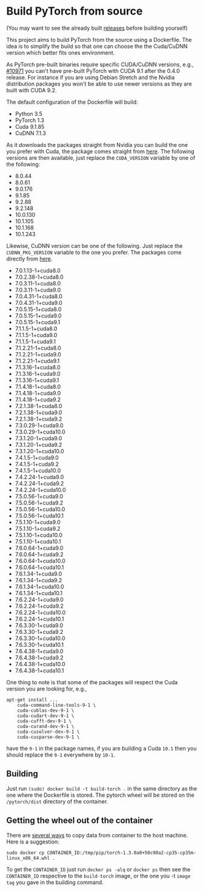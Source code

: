 # Build PyTorch from source

(You may want to see the already built [releases](https://github.com/edumucelli/build-pytorch/releases) before building yourself)

This project aims to build PyTorch from the source using a Dockerfile.
The idea is to simplify the build so that one can choose the the Cuda/CuDNN
version which better fits ones environment.

As PyTorch pre-built binaries require specific CUDA/CuDNN versions, e.g.,
[#10971](https://github.com/pytorch/pytorch/issues/10971) you can't have pre-built
PyTorch with CUDA 9.1 after the 0.4.0 release. For instance if you are using
Debian Stretch and the Nvidia distribution packages you won't be able to
use newer versions as they are built with CUDA 9.2.

The default configuration of the Dockerfile will build:

* Python 3.5
* PyTorch 1.3
* Cuda 9.1.85
* CuDNN 7.1.3

As it downloads the packages straight from Nvidia you can build the one
you prefer with Cuda, the package comes straight from [here](https://developer.download.nvidia.com/compute/cuda/repos/ubuntu1604/x86_64).
The following versions are then available, just replace the `CUDA_VERSION`
variable by one of the following:

* 8.0.44
* 8.0.61
* 9.0.176
* 9.1.85
* 9.2.88
* 9.2.148
* 10.0.130
* 10.1.105
* 10.1.168
* 10.1.243

Likewise, CuDNN version can be one of the following. Just replace the `CUDNN_PKG_VERSION`
variable to the one you prefer. The packages come directly from [here](https://developer.download.nvidia.com/compute/machine-learning/repos/ubuntu1604/x86_64).

* 7.0.1.13-1+cuda8.0
* 7.0.2.38-1+cuda8.0
* 7.0.3.11-1+cuda8.0
* 7.0.3.11-1+cuda9.0
* 7.0.4.31-1+cuda8.0
* 7.0.4.31-1+cuda9.0
* 7.0.5.15-1+cuda8.0
* 7.0.5.15-1+cuda9.0
* 7.0.5.15-1+cuda9.1
* 7.1.1.5-1+cuda8.0
* 7.1.1.5-1+cuda9.0
* 7.1.1.5-1+cuda9.1
* 7.1.2.21-1+cuda8.0
* 7.1.2.21-1+cuda9.0
* 7.1.2.21-1+cuda9.1
* 7.1.3.16-1+cuda8.0
* 7.1.3.16-1+cuda9.0
* 7.1.3.16-1+cuda9.1
* 7.1.4.18-1+cuda8.0
* 7.1.4.18-1+cuda9.0
* 7.1.4.18-1+cuda9.2
* 7.2.1.38-1+cuda8.0
* 7.2.1.38-1+cuda9.0
* 7.2.1.38-1+cuda9.2
* 7.3.0.29-1+cuda9.0
* 7.3.0.29-1+cuda10.0
* 7.3.1.20-1+cuda9.0
* 7.3.1.20-1+cuda9.2
* 7.3.1.20-1+cuda10.0
* 7.4.1.5-1+cuda9.0
* 7.4.1.5-1+cuda9.2
* 7.4.1.5-1+cuda10.0
* 7.4.2.24-1+cuda9.0
* 7.4.2.24-1+cuda9.2
* 7.4.2.24-1+cuda10.0
* 7.5.0.56-1+cuda9.0
* 7.5.0.56-1+cuda9.2
* 7.5.0.56-1+cuda10.0
* 7.5.0.56-1+cuda10.1
* 7.5.1.10-1+cuda9.0
* 7.5.1.10-1+cuda9.2
* 7.5.1.10-1+cuda10.0
* 7.5.1.10-1+cuda10.1
* 7.6.0.64-1+cuda9.0
* 7.6.0.64-1+cuda9.2
* 7.6.0.64-1+cuda10.0
* 7.6.0.64-1+cuda10.1
* 7.6.1.34-1+cuda9.0
* 7.6.1.34-1+cuda9.2
* 7.6.1.34-1+cuda10.0
* 7.6.1.34-1+cuda10.1
* 7.6.2.24-1+cuda9.0
* 7.6.2.24-1+cuda9.2
* 7.6.2.24-1+cuda10.0
* 7.6.2.24-1+cuda10.1
* 7.6.3.30-1+cuda9.0
* 7.6.3.30-1+cuda9.2
* 7.6.3.30-1+cuda10.0
* 7.6.3.30-1+cuda10.1
* 7.6.4.38-1+cuda9.0
* 7.6.4.38-1+cuda9.2
* 7.6.4.38-1+cuda10.0
* 7.6.4.38-1+cuda10.1

One thing to note is that some of the packages will respect the Cuda version
you are looking for, e.g.,

```
apt-get install ...
    cuda-command-line-tools-9-1 \
    cuda-cublas-dev-9-1 \
    cuda-cudart-dev-9-1 \
    cuda-cufft-dev-9-1 \
    cuda-curand-dev-9-1 \
    cuda-cusolver-dev-9-1 \
    cuda-cusparse-dev-9-1 \
```

have the `9-1` in the package names, if you are building a Cuda `10.1` then
you should replace the `9-1` everywhere by `10-1`.

## Building

Just run `(sudo) docker build -t build-torch .` in the same directory
as the one where the Dockerfile is stored. The pytorch wheel will be
stored on the `/pytorch/dist` directory of the container.

## Getting the wheel out of the container

There are [several ways](https://stackoverflow.com/questions/22049212/copying-files-from-docker-container-to-host) to copy
data from container to the host machine. Here is a suggestion:

`sudo docker cp CONTAINER_ID:/tmp/pip/torch-1.3.0a0+50c90a2-cp35-cp35m-linux_x86_64.whl .`

To get the `CONTAINER_ID` just run `docker ps -alq` or `docker ps` then see the `CONTAINER_ID`
respective to the `build-torch` image, or the one you -t `image tag` you gave in the
building command.
